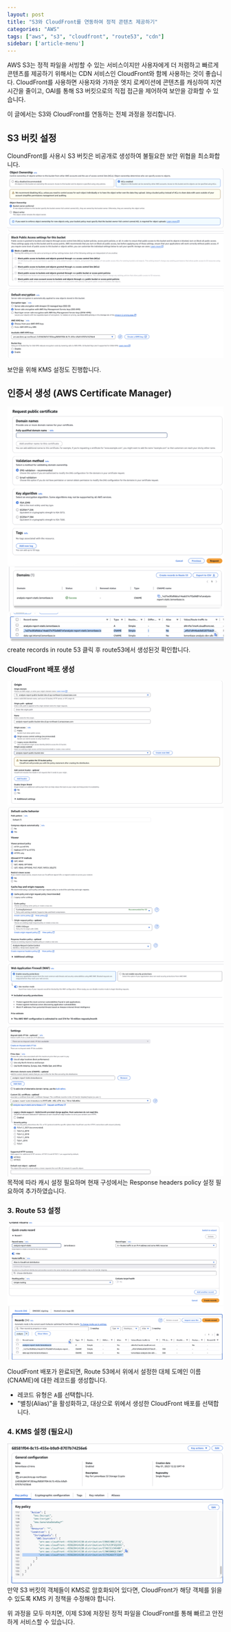 ```yaml
---
layout: post
title: "S3와 CloudFront를 연동하여 정적 콘텐츠 제공하기"
categories: "AWS"
tags: ["aws", "s3", "cloudfront", "route53", "cdn"]
sidebar: ['article-menu']
---
```


AWS S3는 정적 파일을 서빙할 수 있는 서비스이지만 사용자에게 더 저렴하고 빠르게 콘텐츠를 제공하기 위해서는 CDN 서비스인 CloudFront와 함께 사용하는 것이 좋습니다. 
CloudFront를 사용하면 사용자와 가까운 엣지 로케이션에 콘텐츠를 캐싱하여 지연 시간을 줄이고, OAI를 통해 S3 버킷으로의 직접 접근을 제어하여 보안을 강화할 수 있습니다.

이 글에서는 S3와 CloudFront를 연동하는 전체 과정을 정리합니다.

## S3 버킷 설정
CloundFront를 사용시 S3 버킷은 비공개로 생성하여 불필요한 보안 위협을 최소화합니다.
![](/assets/images/posts/s3_cf_01.png)
![](/assets/images/posts/s3_cf_02.png)
![](/assets/images/posts/s3_cf_03.png)

보안을 위해 KMS 설정도 진행합니다.


## 인증서 생성 (AWS Certificate Manager)
![](/assets/images/posts/s3_cf_04.png)
![](/assets/images/posts/s3_cf_05.png)
![](/assets/images/posts/s3_cf_06.png)
create records in route 53 클릭 후 route53에서 생성된것 확인합니다.

### CloudFront 배포 생성
![](/assets/images/posts/s3_cf_07.png)
![](/assets/images/posts/s3_cf_08.png)
![](/assets/images/posts/s3_cf_09.png)
![](/assets/images/posts/s3_cf_10.png)
목적에 따라 캐시 설정 필요하며 현재 구성에서는 Response headers policy 설정 필요하여 추가하였습니다.


### **3. Route 53 설정**

![](/assets/images/posts/s3_cf_11.png)
![](/assets/images/posts/s3_cf_12.png)

CloudFront 배포가 완료되면, Route 53에서 위에서 설정한 대체 도메인 이름(CNAME)에 대한 레코드를 생성합니다.

-   레코드 유형은 `A`를 선택합니다.
-   "별칭(Alias)"을 활성화하고, 대상으로 위에서 생성한 CloudFront 배포를 선택합니다.


### **4. KMS 설정 (필요시)**
![](/assets/images/posts/s3_cf_13.png)
만약 S3 버킷의 객체들이 KMS로 암호화되어 있다면, CloudFront가 해당 객체를 읽을 수 있도록 KMS 키 정책을 수정해야 합니다.

위 과정을 모두 마치면, 이제 S3에 저장된 정적 파일을 CloudFront를 통해 빠르고 안전하게 서비스할 수 있습니다.

